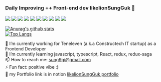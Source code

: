 ### Daily Improving ++ Front-end dev likelionSungGuk 👋

![](https://img.shields.io/badge/Frontend-black) ![](https://img.shields.io/badge/javascript-yellow) ![](https://img.shields.io/badge/-typescript-yellow) ![](https://img.shields.io/badge/Vue.js-yellow) ![](https://img.shields.io/badge/React-yellow) ![](https://img.shields.io/badge/Backend-black) ![](https://img.shields.io/badge/python-blue) ![](https://img.shields.io/badge/django-blue) ![](https://img.shields.io/badge/Node.js-blue) ![](https://img.shields.io/badge/socket.io-blueviolet)

[![Anurag's github stats](https://github-readme-stats.vercel.app/api?username=likelionSungGuk&show_icons=true&theme=dracula)](https://github.com/anuraghazra/github-readme-stats)  
[![Top Langs](https://github-readme-stats.vercel.app/api/top-langs/?username=anuraghazra&layout=compact&show_icons=true&theme=dracula)](https://github.com/anuraghazra/github-readme-stats)

🔭 I’m currently working for Teneleven (a.k.a Constructech IT startup) as a Frontend Developer  
🌱 I’m currently learning javascript, typescript, React, redux, redux-saga  
📫 How to reach me: sung9gi@gmail.com  
⚡ Fun fact: positive vibe :)  
💬 my Portfolio link is in notion [likelionSungGuk portfolio](https://www.notion.so/5676722e7feb4cf782a79676d0cb13d5)  

<!--
**likelionSungGuk/likelionSungGuk** is a ✨ _special_ ✨ repository because its `README.md` (this file) appears on your GitHub profile.

Here are some ideas to get you started:

- 🔭 I’m currently working on ...
- 🌱 I’m currently learning ...
- 👯 I’m looking to collaborate on ...
- 🤔 I’m looking for help with ...
- 💬 Ask me about ...
- 📫 How to reach me: ...
- 😄 Pronouns: ...
- ⚡ Fun fact: ...
-->
